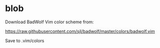 # blob

Download BadWolf Vim color scheme from:

https://raw.githubusercontent.com/sjl/badwolf/master/colors/badwolf.vim

Save to .vim/colors
